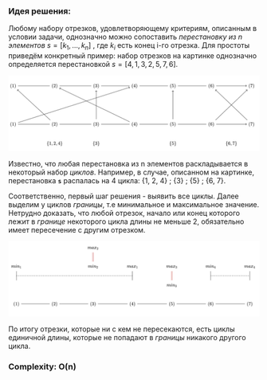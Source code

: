 ### Идея решения:

Любому набору отрезков, удовлетворяющему критериям, описанным в условии задачи, однозначно можно сопоставить *перестановку из n элементов* $s=[k_1, ..., k_n]$ , где $k_i$ есть конец i-го отрезка. Для простоты приведём конкретный пример: набор отрезков на картинке однозначно определяется перестановкой $s=[4,1,3,2,5,7,6]$.

![Иллюстрация к проекту](https://github.com/GiBBS-Matvey/Source-cpp/raw/master/Intersecting_segments(ver.2)/Images/example_segments.jpg)

Известно, что любая перестановка из n элементов раскладывается в некоторый набор *циклов*. Например, в случае, описанном на картинке, перестановка **`s`** распалась на 4 цикла: {1, 2, 4} ; {3} ; {5} ; {6, 7}.

Соответственно, первый шаг решения - выявить все циклы. Далее выделим у циклов *границы*, т.е минимальное и максимальное значение. Нетрудно доказать, что любой отрезок, начало или конец которого лежит в *границе* некоторого цикла длины не меньше 2, обязательно имеет пересечение с другим отрезком.  

![Иллюстрация к проекту](https://github.com/GiBBS-Matvey/Source-cpp/raw/master/Intersecting_segments(ver.2)/Images/cycles_segments.jpg)

По итогу отрезки, которые ни с кем не пересекаются, есть циклы единичной длины, которые не попадают в *границы* никакого другого цикла.



### Complexity: O(n)
